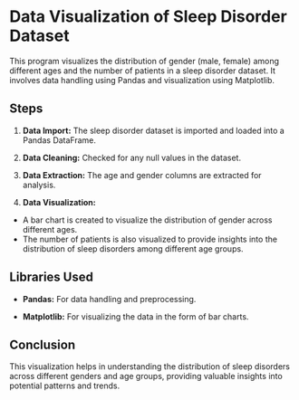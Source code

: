 
# Data Visualization of Sleep Disorder Dataset

This program visualizes the distribution of gender (male, female) among different ages and the number of patients in a sleep disorder dataset. It involves data handling using Pandas and visualization using Matplotlib.

## Steps

1. **Data Import:** The sleep disorder dataset is imported and loaded into a Pandas DataFrame.

2. **Data Cleaning:** Checked for any null values in the dataset.

3. **Data Extraction:** The age and gender columns are extracted for analysis.
4. **Data Visualization:**
- A bar chart is created to visualize the distribution of gender across different ages.
- The number of patients is also visualized to provide insights into the distribution of sleep disorders among different age groups.
## Libraries Used

- **Pandas:** For data handling and preprocessing.

- **Matplotlib:** For visualizing the data in the form of bar charts.
## Conclusion

This visualization helps in understanding the distribution of sleep disorders across different genders and age groups, providing valuable insights into potential patterns and trends.

